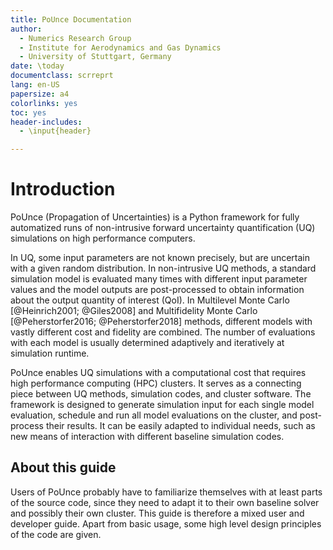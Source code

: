 ```yaml
---
title: PoUnce Documentation
author: 
  - Numerics Research Group
  - Institute for Aerodynamics and Gas Dynamics
  - University of Stuttgart, Germany
date: \today
documentclass: scrreprt
lang: en-US
papersize: a4
colorlinks: yes
toc: yes
header-includes:
  - \input{header}

---
```


# Introduction

PoUnce (Propagation of Uncertainties) is a Python framework for fully automatized runs of non-intrusive forward uncertainty quantification (UQ) simulations on high performance computers.

In UQ, some input parameters are not known precisely, but are uncertain with a given random distribution. In non-intrusive UQ methods, a standard simulation model is evaluated many times with different input parameter values and the model outputs are post-processed to obtain information about the output quantity of interest (QoI). In Multilevel Monte Carlo [@Heinrich2001; @Giles2008] and Multifidelity Monte Carlo [@Peherstorfer2016; @Peherstorfer2018] methods, different models with vastly different cost and fidelity are combined. The number of evaluations with each model is usually determined adaptively and iteratively at simulation runtime.

PoUnce enables UQ simulations with a computational cost that requires high performance computing (HPC) clusters. It serves as a connecting piece between UQ methods, simulation codes, and cluster software. 
The framework is designed to generate simulation input for each single model evaluation, schedule and run all model evaluations on the cluster, and post-process their results. It can be easily adapted to individual needs, such as new means of interaction with different baseline simulation codes. 

## About this guide 

Users of PoUnce probably have to familiarize themselves with at least parts of the source code, since they need to adapt it to their own baseline solver and possibly their own cluster.
This guide is therefore a mixed user and developer guide. Apart from basic usage, some high level design principles of the code are given. 
